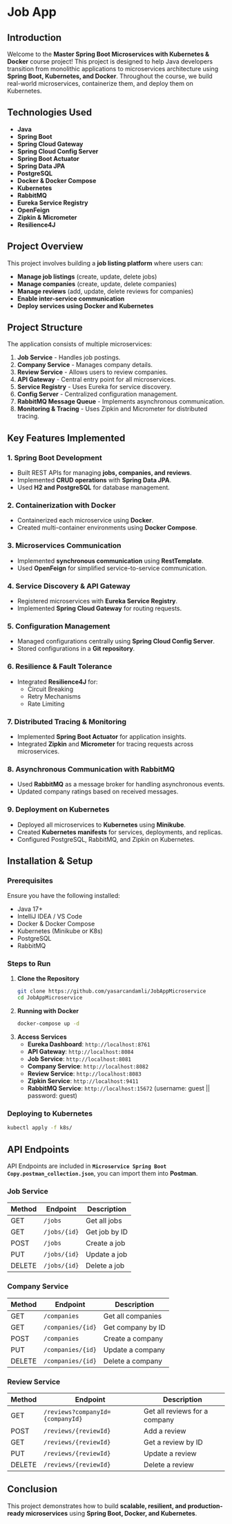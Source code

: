 # Job App

## Introduction

Welcome to the **Master Spring Boot Microservices with Kubernetes & Docker** course project! This project is designed to help Java developers transition from monolithic applications to microservices architecture using **Spring Boot, Kubernetes, and Docker**. Throughout the course, we build real-world microservices, containerize them, and deploy them on Kubernetes.

## Technologies Used

- **Java**
- **Spring Boot**
- **Spring Cloud Gateway**
- **Spring Cloud Config Server**
- **Spring Boot Actuator**
- **Spring Data JPA**
- **PostgreSQL**
- **Docker & Docker Compose**
- **Kubernetes**
- **RabbitMQ**
- **Eureka Service Registry**
- **OpenFeign**
- **Zipkin & Micrometer**
- **Resilience4J**

## Project Overview

This project involves building a **job listing platform** where users can:

- **Manage job listings** (create, update, delete jobs)
- **Manage companies** (create, update, delete companies)
- **Manage reviews** (add, update, delete reviews for companies)
- **Enable inter-service communication**
- **Deploy services using Docker and Kubernetes**

## Project Structure

The application consists of multiple microservices:

1. **Job Service** - Handles job postings.
2. **Company Service** - Manages company details.
3. **Review Service** - Allows users to review companies.
4. **API Gateway** - Central entry point for all microservices.
5. **Service Registry** - Uses Eureka for service discovery.
6. **Config Server** - Centralized configuration management.
7. **RabbitMQ Message Queue** - Implements asynchronous communication.
8. **Monitoring & Tracing** - Uses Zipkin and Micrometer for distributed tracing.

## Key Features Implemented

### 1. **Spring Boot Development**

- Built REST APIs for managing **jobs, companies, and reviews**.
- Implemented **CRUD operations** with **Spring Data JPA**.
- Used **H2 and PostgreSQL** for database management.

### 2. **Containerization with Docker**

- Containerized each microservice using **Docker**.
- Created multi-container environments using **Docker Compose**.

### 3. **Microservices Communication**

- Implemented **synchronous communication** using **RestTemplate**.
- Used **OpenFeign** for simplified service-to-service communication.

### 4. **Service Discovery & API Gateway**

- Registered microservices with **Eureka Service Registry**.
- Implemented **Spring Cloud Gateway** for routing requests.

### 5. **Configuration Management**

- Managed configurations centrally using **Spring Cloud Config Server**.
- Stored configurations in a **Git repository**.

### 6. **Resilience & Fault Tolerance**

- Integrated **Resilience4J** for:
  - Circuit Breaking
  - Retry Mechanisms
  - Rate Limiting

### 7. **Distributed Tracing & Monitoring**

- Implemented **Spring Boot Actuator** for application insights.
- Integrated **Zipkin** and **Micrometer** for tracing requests across microservices.

### 8. **Asynchronous Communication with RabbitMQ**

- Used **RabbitMQ** as a message broker for handling asynchronous events.
- Updated company ratings based on received messages.

### 9. **Deployment on Kubernetes**

- Deployed all microservices to **Kubernetes** using **Minikube**.
- Created **Kubernetes manifests** for services, deployments, and replicas.
- Configured PostgreSQL, RabbitMQ, and Zipkin on Kubernetes.

## Installation & Setup

### Prerequisites

Ensure you have the following installed:

- Java 17+
- IntelliJ IDEA / VS Code
- Docker & Docker Compose
- Kubernetes (Minikube or K8s)
- PostgreSQL
- RabbitMQ

### Steps to Run

1. **Clone the Repository**
   ```sh
   git clone https://github.com/yasarcandamli/JobAppMicroservice
   cd JobAppMicroservice
   ```
2. **Running with Docker**
   ```sh
   docker-compose up -d
   ```
3. **Access Services**
   - **Eureka Dashboard**: `http://localhost:8761`
   - **API Gateway**: `http://localhost:8084`
   - **Job Service**: `http://localhost:8081`
   - **Company Service**: `http://localhost:8082`
   - **Review Service**: `http://localhost:8083`
   - **Zipkin Service**: `http://localhost:9411`
   - **RabbitMQ Service**: `http://localhost:15672` (username: guest || password: guest)

### Deploying to Kubernetes

```sh
kubectl apply -f k8s/
```

## API Endpoints

API Endpoints are included in **`Microservice Spring Boot Copy.postman_collection.json`**, you can import them into **Postman**.

### Job Service

| Method | Endpoint     | Description   |
| ------ | ------------ | ------------- |
| GET    | `/jobs`      | Get all jobs  |
| GET    | `/jobs/{id}` | Get job by ID |
| POST   | `/jobs`      | Create a job  |
| PUT    | `/jobs/{id}` | Update a job  |
| DELETE | `/jobs/{id}` | Delete a job  |

### Company Service

| Method | Endpoint          | Description       |
| ------ | ----------------- | ----------------- |
| GET    | `/companies`      | Get all companies |
| GET    | `/companies/{id}` | Get company by ID |
| POST   | `/companies`      | Create a company  |
| PUT    | `/companies/{id}` | Update a company  |
| DELETE | `/companies/{id}` | Delete a company  |

### Review Service

| Method | Endpoint                         | Description                   |
| ------ | -------------------------------- | ----------------------------- |
| GET    | `/reviews?companyId={companyId}` | Get all reviews for a company |
| POST   | `/reviews/{reviewId}`            | Add a review                  |
| GET    | `/reviews/{reviewId}`            | Get a review by ID            |
| PUT    | `/reviews/{reviewId}`            | Update a review               |
| DELETE | `/reviews/{reviewId}`            | Delete a review               |

## Conclusion

This project demonstrates how to build **scalable, resilient, and production-ready microservices** using **Spring Boot, Docker, and Kubernetes**.

